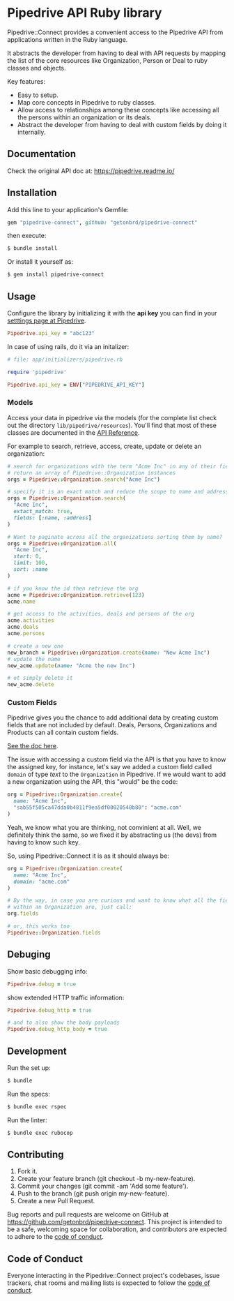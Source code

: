 # Pipedrive API Ruby library

Pipedrive::Connect provides a convenient access to the Pipedrive API from applications written in the Ruby language.

It abstracts the developer from having to deal with API requests by mapping the list of the core resources like Organization, Person or Deal to ruby classes and objects.

Key features:

- Easy to setup.
- Map core concepts in Pipedrive to ruby classes.
- Allow access to relationships among these concepts like accessing all the persons within an organization or its deals.
- Abstract the developer from having to deal with custom fields by doing it internally.

## Documentation

Check the original API doc at: https://pipedrive.readme.io/

## Installation

Add this line to your application's Gemfile:

```ruby
gem "pipedrive-connect", github: "getonbrd/pipedrive-connect"
```

then execute:

```sh
$ bundle install
```

Or install it yourself as:

```sh
$ gem install pipedrive-connect
```

## Usage

Configure the library by initializing it with the **api key** you can find in your [setttings page at Pipedrive](https://yourcompany.pipedrive.com/settings/api).

```ruby
Pipedrive.api_key = "abc123"
```

In case of using rails, do it via an initalizer:

```ruby
# file: app/initializers/pipedrive.rb

require 'pipedrive'

Pipedrive.api_key = ENV["PIPEDRIVE_API_KEY"]
```

### Models

Access your data in pipedrive via the models (for the complete list check out the directory `lib/pipedrive/resources`). You'll find that most of these classes are documented in the [API Reference](https://developers.pipedrive.com/docs/api/v1/).

For example to search, retrieve, access, create, update or delete an organization:

```ruby
# search for organizations with the term "Acme Inc" in any of their fields
# return an array of Pipedrive::Organization instances
orgs = Pipedrive::Organization.search("Acme Inc")

# specify it is an exact match and reduce the scope to name and address
orgs = Pipedrive::Organization.search(
  "Acme Inc",
  extact_match: true,
  fields: [:name, :address]
)

# Want to paginate across all the organizations sorting them by name?
orgs = Pipedrive::Organization.all(
  "Acme Inc",
  start: 0,
  limit: 100,
  sort: :name
)

# if you know the id then retrieve the org
acme = Pipedrive::Organization.retrieve(123)
acme.name

# get access to the activities, deals and persons of the org
acme.activities
acme.deals
acme.persons

# create a new one
new_branch = Pipedrive::Organization.create(name: "New Acme Inc")
# update the name
new_acme.update(name: "Acme the new Inc")

# ot simply delete it
new_acme.delete
```

### Custom Fields

Pipedrive gives you the chance to add additional data by creating custom fields that are not included by default. Deals, Persons, Organizations and Products can all contain custom fields.

[See the doc here](https://pipedrive.readme.io/docs/core-api-concepts-custom-fields).

The issue with accessing a custom field via the API is that you have to know the assigned key, for instance, let's say we added a custom field called `domain` of type _text_ to the `Organization` in Pipedrive. If we would want to add a new organization using the API, this "would" be the code:

```ruby
org = Pipedrive::Organization.create(
  name: "Acme Inc",
  "sab55f505ca47dda0b4811f9ea5df00020540b80": "acme.com"
)
```

Yeah, we know what you are thinking, not convinient at all. Well, we definitely think the same, so we fixed it by abstracting us (the devs) from having to know such key.

So, using Pipedrive::Connect it is as it should always be:

```ruby
org = Pipedrive::Organization.create(
  name: "Acme Inc",
  domain: "acme.com"
)

# By the way, in case you are curious and want to know what all the fields
# within an Organization are, just call:
org.fields

# or, this works too
Pipedrive::Organization.fields
```

## Debuging

Show basic debugging info:

```ruby
Pipedrive.debug = true
```

show extended HTTP traffic information:

```ruby
Pipedrive.debug_http = true

# and to also show the body payloads
Pipedrive.debug_http_body = true
```

## Development

Run the set up:

```sh
$ bundle
```

Run the specs:

```sh
$ bundle exec rspec
```

Run the linter:

```sh
$ bundle exec rubocop
```

## Contributing

1. Fork it.
1. Create your feature branch (git checkout -b my-new-feature).
1. Commit your changes (git commit -am 'Add some feature').
1. Push to the branch (git push origin my-new-feature).
1. Create a new Pull Request.

Bug reports and pull requests are welcome on GitHub at https://github.com/getonbrd/pipedrive-connect. This project is intended to be a safe, welcoming space for collaboration, and contributors are expected to adhere to the [code of conduct](https://github.com/getonbrd/pipedrive-connect/blob/master/CODE_OF_CONDUCT.md).

## Code of Conduct

Everyone interacting in the Pipedrive::Connect project's codebases, issue trackers, chat rooms and mailing lists is expected to follow the [code of conduct](https://github.com/getonbrd/pipedrive-connect/blob/master/CODE_OF_CONDUCT.md).
